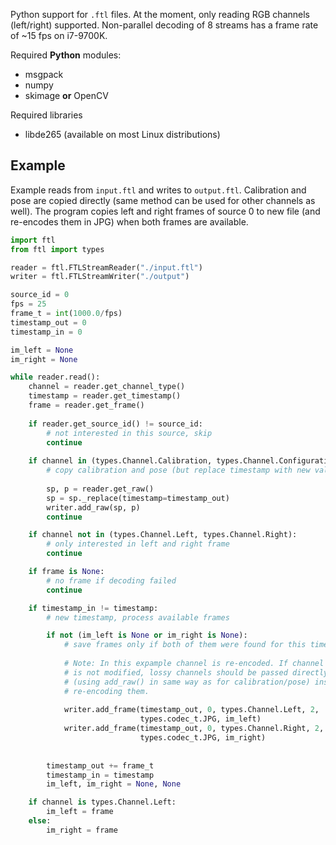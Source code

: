 Python support for `.ftl` files. At the moment, only reading RGB channels
(left/right) supported. Non-parallel decoding of 8 streams has a frame rate
of ~15 fps on i7-9700K.

Required **Python** modules:

 * msgpack 
 * numpy
 * skimage **or** OpenCV 

Required libraries

 * libde265 (available on most Linux distributions)

## Example

Example reads from `input.ftl` and writes to `output.ftl`. Calibration and
pose are copied directly (same method can be used for other channels as well).
The program copies left and right frames of source 0 to new file (and re-encodes
them in JPG) when both frames are available.

```python
import ftl
from ftl import types

reader = ftl.FTLStreamReader("./input.ftl")
writer = ftl.FTLStreamWriter("./output")

source_id = 0
fps = 25
frame_t = int(1000.0/fps)
timestamp_out = 0
timestamp_in = 0

im_left = None
im_right = None

while reader.read():
    channel = reader.get_channel_type()
    timestamp = reader.get_timestamp()
    frame = reader.get_frame()
    
    if reader.get_source_id() != source_id:
        # not interested in this source, skip
        continue
    
    if channel in (types.Channel.Calibration, types.Channel.Configuration):
        # copy calibration and pose (but replace timestamp with new value)
        
        sp, p = reader.get_raw()
        sp = sp._replace(timestamp=timestamp_out)
        writer.add_raw(sp, p)
        continue

    if channel not in (types.Channel.Left, types.Channel.Right):
        # only interested in left and right frame
        continue

    if frame is None:
        # no frame if decoding failed
        continue

    if timestamp_in != timestamp:
        # new timestamp, process available frames

        if not (im_left is None or im_right is None):
            # save frames only if both of them were found for this timestamp
            
            # Note: In this expample channel is re-encoded. If channel content
            # is not modified, lossy channels should be passed directly
            # (using add_raw() in same way as for calibration/pose) instead of 
            # re-encoding them.
            
            writer.add_frame(timestamp_out, 0, types.Channel.Left, 2,
                             types.codec_t.JPG, im_left)
            writer.add_frame(timestamp_out, 0, types.Channel.Right, 2,
                             types.codec_t.JPG, im_right)
        
        
        timestamp_out += frame_t
        timestamp_in = timestamp
        im_left, im_right = None, None

    if channel is types.Channel.Left:
        im_left = frame
    else:
        im_right = frame

```
